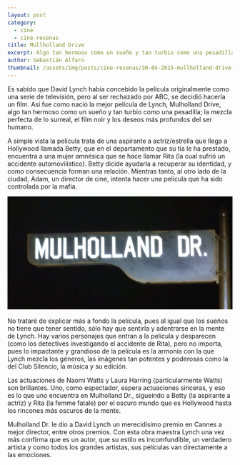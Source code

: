 ```yaml
---
layout: post
category: 
  - cine
  - cine-resenas
title: Mullholland Drive
excerpt: Algo tan hermoso como un sueño y tan turbio como una pesadilla
author: Sebastián Alfaro
thumbnail: /assets/img/posts/cine-resenas/30-04-2015-mullholland-drive-1.jpg
---
```


Es sabido que David Lynch había concebido la película originalmente como una serie de televisión, pero al ser rechazado por ABC, se decidió hacerla un film. Así fue como nació la mejor película de Lynch, Mulholland Drive, algo tan hermoso como un sueño y tan turbio como una pesadilla; la mezcla perfecta de lo surreal, el film noir y los deseos más profundos del ser humano.

A simple vista la película trata de una aspirante a actriz/estrella que llega a Hollywood llamada Betty, que en el departamento que su tía le ha prestado, encuentra a una mujer amnésica que se hace llamar Rita (la cual sufrió un accidente automovilístico). Betty dicide ayudarla a recuperar su identidad, y como consecuencia forman una relación. Mientras tanto, al otro lado de la ciudad, Adam, un director de cine, intenta hacer una película que ha sido controlada por la mafia.

![Mullholland Drive](/assets/img/posts/cine-resenas/30-04-2015-mullholland-drive-1.jpg)

No trataré de explicar más a fondo la película, pues al igual que los sueños no tiene que tener sentido, sólo hay que sentirla y adentrarse en la mente de Lynch. Hay varios personajes que entran a la película y desparecen (como los detectives investigando el accidente de Rita), pero no importa, pues lo impactante y grandioso de la película es la armonía con la que Lynch mezcla los géneros, las imágenes tan potentes y poderosas como la del Club Silencio, la música y su edición.

Las actuaciones de Naomi Watts y Laura Harring (particularmente Watts) son brillantes. Uno, como espectador, espera actuaciones sinceras, y eso es lo que uno encuentra en Mulholland Dr., sigueindo a Betty (la aspirante a actriz) y Rita (la femme fatale) por el oscuro mundo que es Hollywood hasta los rincones más oscuros de la mente.

Mulholland Dr. le dio a David Lynch un merecidísimo premio en Cannes a mejor director, entre otros premios. Con esta obra maestra Lynch una vez más confirma que es un autor, que su estilo es incomfundible, un verdadero artista y como todos los grandes artistas, sus películas van directamente a las emociones.